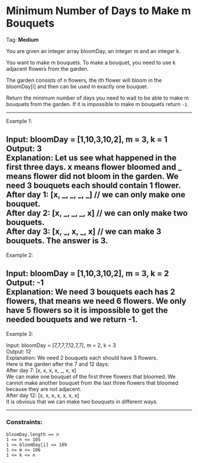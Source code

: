 # Minimum Number of Days to Make m Bouquets
Tag: __Medium__

You are given an integer array bloomDay, an integer m and an integer k.

You want to make m bouquets. To make a bouquet, you need to use k adjacent 
flowers from the garden.

The garden consists of n flowers, the ith flower will bloom in the bloomDay[i] 
and then can be used in exactly one bouquet.

Return the minimum number of days you need to wait to be able to make m 
bouquets from the garden. If it is impossible to make m bouquets return `-1`.

-----------------------------------------------------------------------------
Example 1:     

Input: bloomDay = [1,10,3,10,2], m = 3, k = 1     
Output: 3     
Explanation: Let us see what happened in the first three days. x means flower 
bloomed and _ means flower did not bloom in the garden.
We need 3 bouquets each should contain 1 flower.     
After day 1: [x, _, _, _, _]   // we can only make one bouquet.     
After day 2: [x, _, _, _, x]   // we can only make two bouquets.     
After day 3: [x, _, x, _, x]   // we can make 3 bouquets. The answer is 3.     
-----------------------------------------------------------------------------
Example 2:     
     
Input: bloomDay = [1,10,3,10,2], m = 3, k = 2     
Output: -1     
Explanation: We need 3 bouquets each has 2 flowers, that means we need 6 
flowers. We only have 5 flowers so it is impossible to get the needed bouquets
and we return -1.     
-----------------------------------------------------------------------------
Example 3:     
     
Input: bloomDay = [7,7,7,7,12,7,7], m = 2, k = 3     
Output: 12     
Explanation: We need 2 bouquets each should have 3 flowers.     
Here is the garden after the 7 and 12 days:     
After day 7: [x, x, x, x, _, x, x]     
We can make one bouquet of the first three flowers that bloomed. We cannot make
another bouquet from the last three flowers that bloomed because they are not 
adjacent.     
After day 12: [x, x, x, x, x, x, x]          
It is obvious that we can make two bouquets in different ways.          
 
-----------------------------------------------------------------------------
### Constraints:

`bloomDay.length == n`     
`1 <= n <= 105`     
`1 <= bloomDay[i] <= 109`     
`1 <= m <= 106`     
`1 <= k <= n`